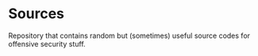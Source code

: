 Sources
=======

Repository that contains random but (sometimes) useful source codes for offensive security stuff.
